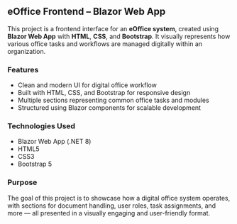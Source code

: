 ##  eOffice Frontend – Blazor Web App

This project is a frontend interface for an **eOffice system**, created using **Blazor Web App** with **HTML**, **CSS**, and **Bootstrap**. It visually represents how various office tasks and workflows are managed digitally within an organization.

###  Features

*  Clean and modern UI for digital office workflow
*  Built with HTML, CSS, and Bootstrap for responsive design
*  Multiple sections representing common office tasks and modules
*  Structured using Blazor components for scalable development

###  Technologies Used

* Blazor Web App (.NET 8)
* HTML5
* CSS3
* Bootstrap 5

###  Purpose

The goal of this project is to showcase how a digital office system operates, with sections for document handling, user roles, task assignments, and more — all presented in a visually engaging and user-friendly format.


